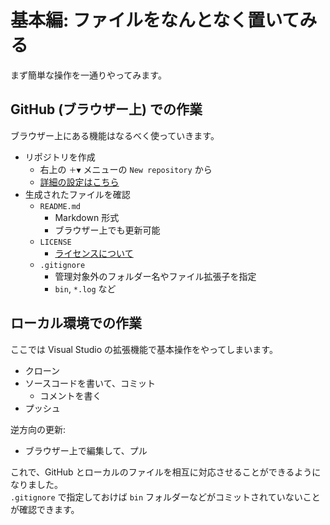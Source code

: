 # 基本編: ファイルをなんとなく置いてみる
まず簡単な操作を一通りやってみます。

## GitHub (ブラウザー上) での作業
ブラウザー上にある機能はなるべく使っていきます。
- リポジトリを作成
  - 右上の `＋▼` メニューの `New repository` から
  - [詳細の設定はこちら](Repos.md)
- 生成されたファイルを確認
  - `README.md`
    - Markdown 形式
    - ブラウザー上でも更新可能
  - `LICENSE`
    - [ライセンスについて](../OSS)
  - `.gitignore`
    - 管理対象外のフォルダー名やファイル拡張子を指定
    - `bin`, `*.log` など

## ローカル環境での作業
ここでは Visual Studio の拡張機能で基本操作をやってしまいます。
- クローン
- ソースコードを書いて、コミット
  - コメントを書く
- プッシュ

逆方向の更新:
- ブラウザー上で編集して、プル

これで、GitHub とローカルのファイルを相互に対応させることができるようになりました。  
`.gitignore` で指定しておけば `bin` フォルダーなどがコミットされていないことが確認できます。
